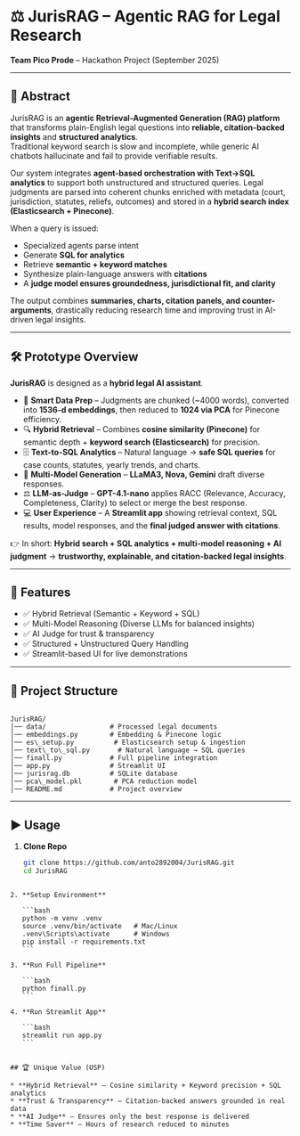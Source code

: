 
# ⚖️ JurisRAG – Agentic RAG for Legal Research

**Team Pico Prode** – Hackathon Project (September 2025)

---

## 📌 Abstract

JurisRAG is an **agentic Retrieval-Augmented Generation (RAG) platform** that transforms plain-English legal questions into **reliable, citation-backed insights** and **structured analytics**.  
Traditional keyword search is slow and incomplete, while generic AI chatbots hallucinate and fail to provide verifiable results.  

Our system integrates **agent-based orchestration with Text→SQL analytics** to support both unstructured and structured queries. Legal judgments are parsed into coherent chunks enriched with metadata (court, jurisdiction, statutes, reliefs, outcomes) and stored in a **hybrid search index (Elasticsearch + Pinecone)**.  

When a query is issued:  
- Specialized agents parse intent  
- Generate **SQL for analytics**  
- Retrieve **semantic + keyword matches**  
- Synthesize plain-language answers with **citations**  
- A **judge model ensures groundedness, jurisdictional fit, and clarity**  

The output combines **summaries, charts, citation panels, and counter-arguments**, drastically reducing research time and improving trust in AI-driven legal insights.

---

## 🛠️ Prototype Overview

**JurisRAG** is designed as a **hybrid legal AI assistant**.

- 📑 **Smart Data Prep** – Judgments are chunked (~4000 words), converted into **1536-d embeddings**, then reduced to **1024 via PCA** for Pinecone efficiency.  
- 🔍 **Hybrid Retrieval** – Combines **cosine similarity (Pinecone)** for semantic depth + **keyword search (Elasticsearch)** for precision.  
- 🗄️ **Text-to-SQL Analytics** – Natural language → **safe SQL queries** for case counts, statutes, yearly trends, and charts.  
- 🤖 **Multi-Model Generation** – **LLaMA3, Nova, Gemini** draft diverse responses.  
- ⚖️ **LLM-as-Judge** – **GPT-4.1-nano** applies RACC (Relevance, Accuracy, Completeness, Clarity) to select or merge the best response.  
- 💻 **User Experience** – A **Streamlit app** showing retrieval context, SQL results, model responses, and the **final judged answer with citations**.

👉 In short: **Hybrid search + SQL analytics + multi-model reasoning + AI judgment** → **trustworthy, explainable, and citation-backed legal insights**.

---

## 🚀 Features

- ✅ Hybrid Retrieval (Semantic + Keyword + SQL)
- ✅ Multi-Model Reasoning (Diverse LLMs for balanced insights)
- ✅ AI Judge for trust & transparency
- ✅ Structured + Unstructured Query Handling
- ✅ Streamlit-based UI for live demonstrations

---

## 📂 Project Structure

```

JurisRAG/
│── data/                # Processed legal documents
│── embeddings.py        # Embedding & Pinecone logic
│── es\_setup.py          # Elasticsearch setup & ingestion
│── text\_to\_sql.py       # Natural language → SQL queries
│── finall.py            # Full pipeline integration
│── app.py               # Streamlit UI
│── jurisrag.db          # SQLite database
│── pca\_model.pkl        # PCA reduction model
│── README.md            # Project overview

````

---

## ▶️ Usage

1. **Clone Repo**
   ```bash
   git clone https://github.com/anto2892004/JurisRAG.git
   cd JurisRAG
````

2. **Setup Environment**

   ```bash
   python -m venv .venv
   source .venv/bin/activate   # Mac/Linux
   .venv\Scripts\activate      # Windows
   pip install -r requirements.txt
   ```

3. **Run Full Pipeline**

   ```bash
   python finall.py
   ```

4. **Run Streamlit App**

   ```bash
   streamlit run app.py
   ```


## 🏆 Unique Value (USP)

* **Hybrid Retrieval** – Cosine similarity + Keyword precision + SQL analytics
* **Trust & Transparency** – Citation-backed answers grounded in real data
* **AI Judge** – Ensures only the best response is delivered
* **Time Saver** – Hours of research reduced to minutes

